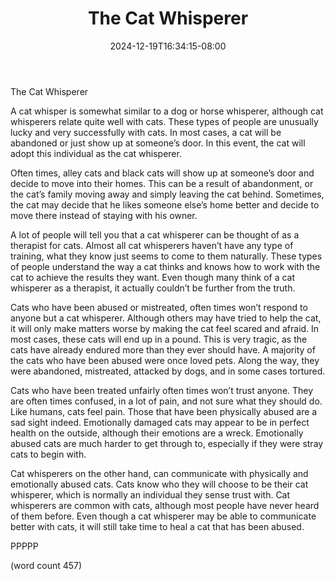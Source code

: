 ﻿---
title: "The Cat Whisperer"
date: 2024-12-19T16:34:15-08:00
description: "Cats Tips for Web Success"
featured_image: "/images/Cats.jpg"
tags: ["Cats"]
---

The Cat Whisperer

A cat whisper is somewhat similar to a dog or horse whisperer, although cat whisperers relate quite well with cats.  These types of people are unusually lucky and very successfully with cats.  In most cases, a cat will be abandoned or just show up at someone’s door.  In this event, the cat will adopt this individual as the cat whisperer.

Often times, alley cats and black cats will show up at someone’s door and decide to move into their homes.  This can be a result of abandonment, or the cat’s family moving away and simply leaving the cat behind.  Sometimes, the cat may decide that he likes someone else’s home better and decide to move there instead of staying with his owner.

A lot of people will tell you that a cat whisperer can be thought of as a therapist for cats.  Almost all cat whisperers haven’t have any type of training, what they know just seems to come to them naturally.  These types of people understand the way a cat thinks and knows how to work with the cat to achieve the results they want.  Even though many think of a cat whisperer as a therapist, it actually couldn’t be further from the truth.

Cats who have been abused or mistreated, often times won’t respond to anyone but a cat whisperer.  Although others may have tried to help the cat, it will only make matters worse by making the cat feel scared and afraid.  In most cases, these cats will end up in a pound.  This is very tragic, as the cats have already endured more than they ever should have.  A majority of the cats who have been abused were once loved pets.  Along the way, they were abandoned, mistreated, attacked by dogs, and in some cases tortured.

Cats who have been treated unfairly often times won’t trust anyone. They are often times confused, in a lot of pain, and not sure what they should do.  Like humans, cats feel pain.  Those that have been physically abused are a sad sight indeed.  Emotionally damaged cats may appear to be in perfect health on the outside, although their emotions are a wreck.  Emotionally abused cats are much harder to get through to, especially if they were stray cats to begin with.

Cat whisperers on the other hand, can communicate with physically and emotionally abused cats.  Cats know who they will choose to be their cat whisperer, which is normally an individual they sense trust with.  Cat whisperers are common with cats, although most people have never heard of them before.  Even though a cat whisperer may be able to communicate better with cats, it will still take time to heal a cat that has been abused.

PPPPP

(word count 457)

